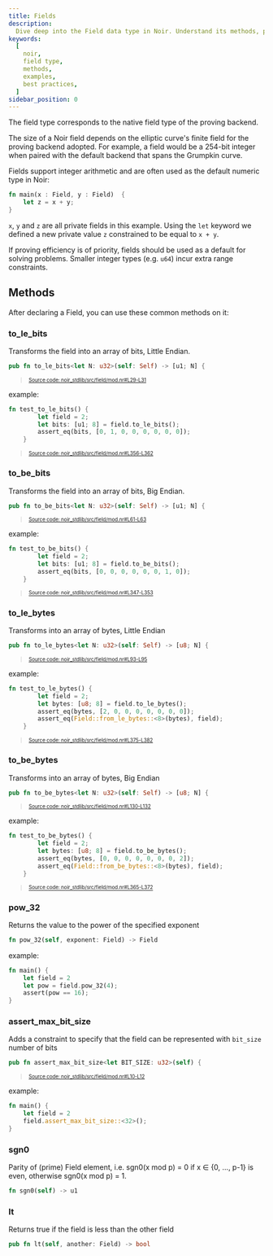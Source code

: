 ```yaml
---
title: Fields
description:
  Dive deep into the Field data type in Noir. Understand its methods, practical examples, and best practices to effectively use Fields in your Noir programs.
keywords:
  [
    noir,
    field type,
    methods,
    examples,
    best practices,
  ]
sidebar_position: 0
---
```


The field type corresponds to the native field type of the proving backend.

The size of a Noir field depends on the elliptic curve's finite field for the proving backend
adopted. For example, a field would be a 254-bit integer when paired with the default backend that
spans the Grumpkin curve.

Fields support integer arithmetic and are often used as the default numeric type in Noir:

```rust
fn main(x : Field, y : Field)  {
    let z = x + y;
}
```

`x`, `y` and `z` are all private fields in this example. Using the `let` keyword we defined a new
private value `z` constrained to be equal to `x + y`.

If proving efficiency is of priority, fields should be used as a default for solving problems.
Smaller integer types (e.g. `u64`) incur extra range constraints.

## Methods

After declaring a Field, you can use these common methods on it:

### to_le_bits

Transforms the field into an array of bits, Little Endian.

```rust title="to_le_bits" showLineNumbers 
pub fn to_le_bits<let N: u32>(self: Self) -> [u1; N] {
```
> <sup><sub><a href="https://github.com/noir-lang/noir/blob/master/noir_stdlib/src/field/mod.nr#L29-L31" target="_blank" rel="noopener noreferrer">Source code: noir_stdlib/src/field/mod.nr#L29-L31</a></sub></sup>


example:

```rust title="to_le_bits_example" showLineNumbers 
fn test_to_le_bits() {
        let field = 2;
        let bits: [u1; 8] = field.to_le_bits();
        assert_eq(bits, [0, 1, 0, 0, 0, 0, 0, 0]);
    }
```
> <sup><sub><a href="https://github.com/noir-lang/noir/blob/master/noir_stdlib/src/field/mod.nr#L356-L362" target="_blank" rel="noopener noreferrer">Source code: noir_stdlib/src/field/mod.nr#L356-L362</a></sub></sup>



### to_be_bits

Transforms the field into an array of bits, Big Endian.

```rust title="to_be_bits" showLineNumbers 
pub fn to_be_bits<let N: u32>(self: Self) -> [u1; N] {
```
> <sup><sub><a href="https://github.com/noir-lang/noir/blob/master/noir_stdlib/src/field/mod.nr#L61-L63" target="_blank" rel="noopener noreferrer">Source code: noir_stdlib/src/field/mod.nr#L61-L63</a></sub></sup>


example:

```rust title="to_be_bits_example" showLineNumbers 
fn test_to_be_bits() {
        let field = 2;
        let bits: [u1; 8] = field.to_be_bits();
        assert_eq(bits, [0, 0, 0, 0, 0, 0, 1, 0]);
    }
```
> <sup><sub><a href="https://github.com/noir-lang/noir/blob/master/noir_stdlib/src/field/mod.nr#L347-L353" target="_blank" rel="noopener noreferrer">Source code: noir_stdlib/src/field/mod.nr#L347-L353</a></sub></sup>



### to_le_bytes

Transforms into an array of bytes, Little Endian

```rust title="to_le_bytes" showLineNumbers 
pub fn to_le_bytes<let N: u32>(self: Self) -> [u8; N] {
```
> <sup><sub><a href="https://github.com/noir-lang/noir/blob/master/noir_stdlib/src/field/mod.nr#L93-L95" target="_blank" rel="noopener noreferrer">Source code: noir_stdlib/src/field/mod.nr#L93-L95</a></sub></sup>


example:

```rust title="to_le_bytes_example" showLineNumbers 
fn test_to_le_bytes() {
        let field = 2;
        let bytes: [u8; 8] = field.to_le_bytes();
        assert_eq(bytes, [2, 0, 0, 0, 0, 0, 0, 0]);
        assert_eq(Field::from_le_bytes::<8>(bytes), field);
    }
```
> <sup><sub><a href="https://github.com/noir-lang/noir/blob/master/noir_stdlib/src/field/mod.nr#L375-L382" target="_blank" rel="noopener noreferrer">Source code: noir_stdlib/src/field/mod.nr#L375-L382</a></sub></sup>


### to_be_bytes

Transforms into an array of bytes, Big Endian

```rust title="to_be_bytes" showLineNumbers 
pub fn to_be_bytes<let N: u32>(self: Self) -> [u8; N] {
```
> <sup><sub><a href="https://github.com/noir-lang/noir/blob/master/noir_stdlib/src/field/mod.nr#L130-L132" target="_blank" rel="noopener noreferrer">Source code: noir_stdlib/src/field/mod.nr#L130-L132</a></sub></sup>


example:

```rust title="to_be_bytes_example" showLineNumbers 
fn test_to_be_bytes() {
        let field = 2;
        let bytes: [u8; 8] = field.to_be_bytes();
        assert_eq(bytes, [0, 0, 0, 0, 0, 0, 0, 2]);
        assert_eq(Field::from_be_bytes::<8>(bytes), field);
    }
```
> <sup><sub><a href="https://github.com/noir-lang/noir/blob/master/noir_stdlib/src/field/mod.nr#L365-L372" target="_blank" rel="noopener noreferrer">Source code: noir_stdlib/src/field/mod.nr#L365-L372</a></sub></sup>


### pow_32

Returns the value to the power of the specified exponent

```rust
fn pow_32(self, exponent: Field) -> Field
```

example:

```rust
fn main() {
    let field = 2
    let pow = field.pow_32(4);
    assert(pow == 16);
}
```

### assert_max_bit_size

Adds a constraint to specify that the field can be represented with `bit_size` number of bits

```rust title="assert_max_bit_size" showLineNumbers 
pub fn assert_max_bit_size<let BIT_SIZE: u32>(self) {
```
> <sup><sub><a href="https://github.com/noir-lang/noir/blob/master/noir_stdlib/src/field/mod.nr#L10-L12" target="_blank" rel="noopener noreferrer">Source code: noir_stdlib/src/field/mod.nr#L10-L12</a></sub></sup>


example:

```rust
fn main() {
    let field = 2
    field.assert_max_bit_size::<32>();
}
```

### sgn0

Parity of (prime) Field element, i.e. sgn0(x mod p) = 0 if x ∈ \{0, ..., p-1\} is even, otherwise sgn0(x mod p) = 1.

```rust
fn sgn0(self) -> u1
```


### lt

Returns true if the field is less than the other field

```rust
pub fn lt(self, another: Field) -> bool
```
